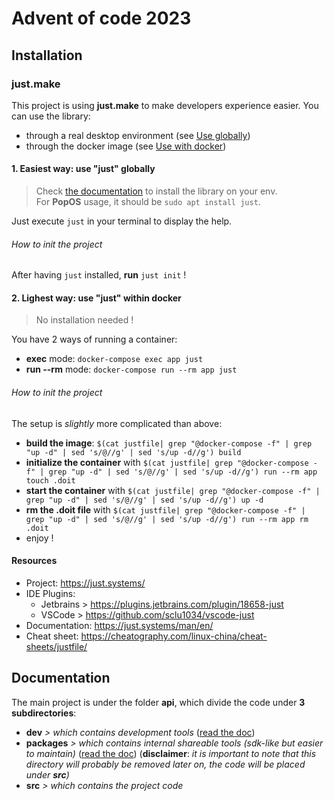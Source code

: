 # Advent of code 2023

## Installation

### just.make

This project is using **just.make** to make developers experience easier.
You can use the library:
- through a real desktop environment (see [Use globally](#use-globally))
- through the docker image (see [Use with docker](#use-with-docker))

#### 1. Easiest way: use "just" globally

> Check [the documentation](https://just.systems/man/en/chapter_4.html) to install the library on your env.  
> For **PopOS** usage, it should be `sudo apt install just`.

Just execute `just` in your terminal to display the help.

###### How to init the project

After having `just` installed, **run** `just init` !

#### 2. Lighest way: use "just" within docker

> No installation needed !

You have 2 ways of running a container:

- **exec** mode: `docker-compose exec app just`
- **run --rm** mode: `docker-compose run --rm app just`

###### How to init the project

The setup is *slightly* more complicated than above:
- **build the image**: `$(cat justfile| grep "@docker-compose -f" | grep "up -d" | sed 's/@//g' | sed 's/up -d//g') build`
- **initialize the container** with `$(cat justfile| grep "@docker-compose -f" | grep "up -d" | sed 's/@//g' | sed 's/up -d//g') run --rm app touch .doit`
- **start the container** with `$(cat justfile| grep "@docker-compose -f" | grep "up -d" | sed 's/@//g' | sed 's/up -d//g') up -d`
- **rm the .doit file** with `$(cat justfile| grep "@docker-compose -f" | grep "up -d" | sed 's/@//g' | sed 's/up -d//g') run --rm app rm .doit`
- enjoy !

#### Resources
- Project: https://just.systems/
- IDE Plugins:
  - Jetbrains > https://plugins.jetbrains.com/plugin/18658-just
  - VSCode > https://github.com/sclu1034/vscode-just
- Documentation: https://just.systems/man/en/
- Cheat sheet: https://cheatography.com/linux-china/cheat-sheets/justfile/

## Documentation

The main project is under the folder **api**, which divide the code under **3 subdirectories**:
- **dev** *> which contains development tools* ([read the doc](./api/dev/README.md))
- **packages** *> which contains internal shareable tools (sdk-like but easier to maintain)* ([read the doc](./api/packages/README.md)) (**disclaimer**: *it is important to note that this directory will probably be removed later on, the code will be placed under **src**)*
- **src** *> which contains the project code*
